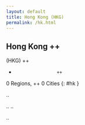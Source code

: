 ```yaml
---
layout: default
title: Hong Kong (HKG)
permalink: /hk.html
---
```



## Hong Kong   ++
(HKG)  ++
-                     ++
0 Regions, ++
0 Cities
{: #hk }

.. 




.. 
.. 



.. 
 
